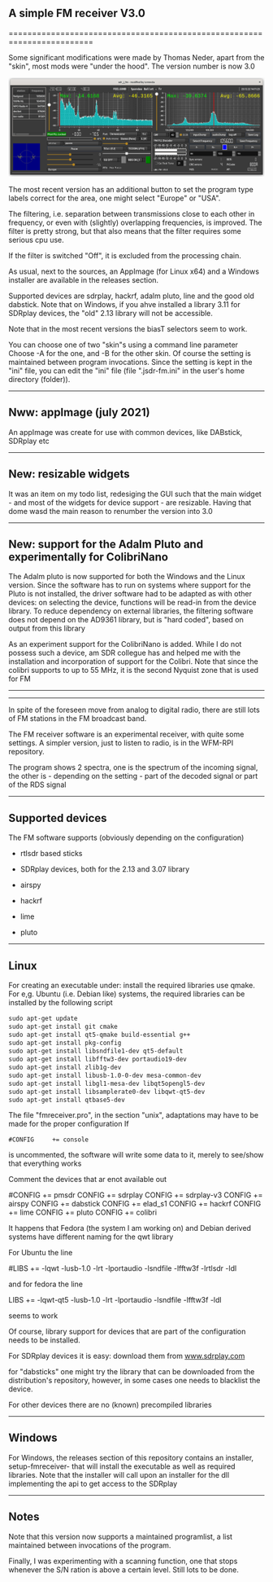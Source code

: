 
A simple FM receiver V3.0
-------------------------

========================================================================

Some significant modifications were made by Thomas Neder, apart from the
"skin", most mods were "under the hood". 
The version number is now 3.0

![fm receiver](/fmreceiver.png?raw=true)

The most recent version has an additional button to set the program type
labels correct for the area, one might select "Europe"  or "USA".

The filtering, i.e. separation between transmissions close to each other
in frequency, or even with (slightly) overlapping frequencies,
is improved.
The filter is pretty strong, but that also means that the filter requires
some serious cpu use.

If the filter is switched "Off", it is excluded from the processing chain.


As usual, next to the sources, an AppImage (for Linux x64) and a Windows
installer are available in the releases section.

Supported devices are sdrplay, hackrf, adalm pluto, line and the good 
old dabstick. Note that on Windows, if you ahve installed a library 3.11
for SDRplay devices, the "old" 2.13 library will not be accessible.

Note that in the most  recent versions the biasT selectors seem to
work.

You can choose  one of two "skin"s using a command line parameter
Choose -A for the one, and -B for the other skin. Of course the setting
is maintained between program invocations.
Since the setting is kept in the "ini" file, you can edit
the "ini" file (file ".jsdr-fm.ini"  in the user's home directory (folder)).

-------------------------------------------------------------------------
Nww: appImage (july 2021)
------------------------------------------------------------------------

An appImage was create for use with common devices, like DABstick,
SDRplay etc

-----------------------------------------------------------------------
New: resizable widgets
-----------------------------------------------------------------------

It was an item on my todo list, redesiging the GUI such that the main
widget - and most of the widgets for device support - are resizable.
Having that dome wasd the main reason to renumber the version into 3.0

------------------------------------------------------------------------
New: support for the Adalm Pluto and experimentally for ColibriNano
------------------------------------------------------------------------

The Adalm pluto is now supported for both the Windows and the Linux version.
Since the software has to run on systems where support for the Pluto is
not installed, the driver software had to be adapted as with
other devices: on selecting the device, functions will be read-in from the
device library. To reduce dependency on external libraries, the filtering
software does not depend on the AD9361 library, but is "hard coded",
based on output from this library

As an experiment support for the ColibriNano is added. While I do not 
possess such a device, am SDR collegue has and helped me with the
installation and incorporation of support for the Colibri.
Note that since the colibri supports to up to 55 MHz, it is the second Nyquist
zone that is used for FM


-------------------------------------------------------------------------
-------------------------------------------------------------------------

In spite of the foreseen move from analog to digital radio, there
are still lots of FM stations in the FM broadcast band.

The FM receiver software is an experimental receiver, with quite some settings.
A simpler version, just to listen to radio, is in the WFM-RPI repository.

The program shows 2 spectra, one is the spectrum of the incoming signal,
the other is - depending on the setting - part of the decoded signal
or part of the RDS signal

-------------------------------------------------------------------------
Supported devices
-------------------------------------------------------------------------

The FM software supports (obviously depending on the configuration)

* rtlsdr based sticks

* SDRplay devices, both  for the 2.13 and 3.07 library

* airspy

* hackrf

* lime

* pluto

--------------------------------------------------------------------------------
Linux
--------------------------------------------------------------------------------
For creating an executable under: install the required libraries use qmake.
For e,g. Ubuntu (i.e. Debian like) systems, the required libraries
can be installed by the following script

	sudo apt-get update
	sudo apt-get install git cmake
	sudo apt-get install qt5-qmake build-essential g++
	sudo apt-get install pkg-config
	sudo apt-get install libsndfile1-dev qt5-default
	sudo apt-get install libfftw3-dev portaudio19-dev
	sudo apt-get install zlib1g-dev
	sudo apt-get install libusb-1.0-0-dev mesa-common-dev
	sudo apt-get install libgl1-mesa-dev libqt5opengl5-dev
	sudo apt-get install libsamplerate0-dev libqwt-qt5-dev
	sudo apt-get install qtbase5-dev

The file "fmreceiver.pro", in the section "unix",
adaptations may have to be made for the proper configuration
If

	#CONFIG		+= console

is uncommented, the software will write some data to it, merely to
see/show that everything works

Comment the devices that ar enot available out

#CONFIG		+= pmsdr
CONFIG		+= sdrplay
CONFIG		+= sdrplay-v3
CONFIG		+= airspy
CONFIG		+= dabstick
CONFIG		+= elad_s1
CONFIG		+= hackrf
CONFIG		+= lime
CONFIG		+= pluto
CONFIG		+= colibri

It happens that Fedora (the system I am working on) and Debian derived
systems have different naming for the qwt library

For Ubuntu the line

#LIBS +=  -lqwt -lusb-1.0 -lrt -lportaudio -lsndfile -lfftw3f -lrtlsdr -ldl

and for fedora the line

LIBS +=  -lqwt-qt5 -lusb-1.0 -lrt -lportaudio -lsndfile -lfftw3f -ldl

seems to work

Of course, library support for devices that are part of the configuration
needs to be installed.

For SDRplay devices it is easy: download them from www.sdrplay.com

for "dabsticks" one might try the library that can be downloaded from
the distribution's repository, however, in some cases one needs
to blacklist the device.

For other devices there are no (known) precompiled libraries

-------------------------------------------------------------------------------
Windows
-------------------------------------------------------------------------------

For Windows, the releases section of this repository contains an installer, setup-fmreceiver-  that will
install the executable as well as required libraries. Note that the installer will call upon
an installer for the dll implementing the api to get access to the SDRplay

------------------------------------------------------------------------------
Notes
------------------------------------------------------------------------------

Note that this version now supports a maintained programlist,
a list maintained between invocations of the program.

Finally, I was experimenting with a scanning function, one that stops
whenever the S/N ration is above a certain level. Still lots to be done.


